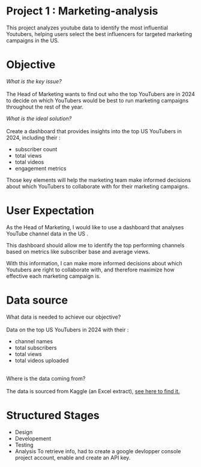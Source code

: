 # Project 1 : Marketing-analysis
This project analyzes youtube data to identify the most influential Youtubers, helping users select the best influencers for targeted marketing campaigns in the US.
# Objective
*What is the key issue?*
\
\
The Head of Marketing wants to find out who the top YouTubers are in 2024 to decide on which YouTubers would be best to run marketing campaigns throughout the rest of the year.

*What is the ideal solution?*
\
\
Create a dashboard that provides insights into the top US YouTubers in 2024, including their :

- subscriber count
- total views
- total videos
- engagement metrics
  
Those key elements will help the marketing team make informed decisions about which YouTubers to collaborate with for their marketing campaigns.

# User Expectation
As the Head of Marketing, I would like to use a dashboard that analyses YouTube channel data in the US .

This dashboard should allow me to identify the top performing channels based on metrics like subscriber base and average views.

With this information, I can make more informed decisions about which Youtubers are right to collaborate with, and therefore maximize how effective each marketing campaign is.
# Data source 

What data is needed to achieve our objective?
\
\
Data on the top US YouTubers in 2024 with their :
- channel names
- total subscribers
- total views
- total videos uploaded

\
Where is the data coming from?
\
\
The data is sourced from Kaggle (an Excel extract), [see here to find it.](https://www.kaggle.com/datasets/bhavyadhingra00020/top-100-social-media-influencers-2024-countrywise?resource=download)


# Structured Stages

- Design
- Developement
- Testing
- Analysis
To retrieve info, had to create a google devlopper console project account, enable and create an API key.
 
